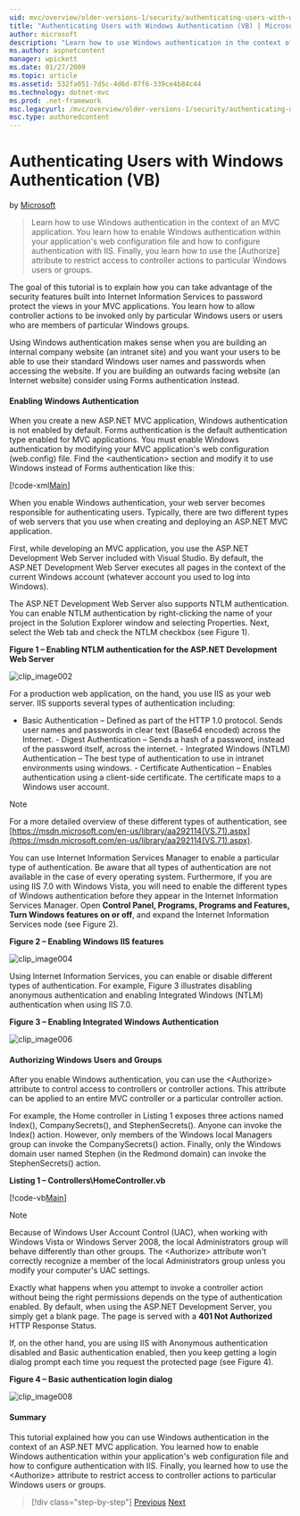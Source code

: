 ```yaml
---
uid: mvc/overview/older-versions-1/security/authenticating-users-with-windows-authentication-vb
title: "Authenticating Users with Windows Authentication (VB) | Microsoft Docs"
author: microsoft
description: "Learn how to use Windows authentication in the context of an MVC application. You learn how to enable Windows authentication within your application's web co..."
ms.author: aspnetcontent
manager: wpickett
ms.date: 01/27/2009
ms.topic: article
ms.assetid: 532fa051-7d5c-4d6d-87f6-339ce4b84c44
ms.technology: dotnet-mvc
ms.prod: .net-framework
msc.legacyurl: /mvc/overview/older-versions-1/security/authenticating-users-with-windows-authentication-vb
msc.type: authoredcontent
---
```

Authenticating Users with Windows Authentication (VB)
====================
by [Microsoft](https://github.com/microsoft)

> Learn how to use Windows authentication in the context of an MVC application. You learn how to enable Windows authentication within your application's web configuration file and how to configure authentication with IIS. Finally, you learn how to use the [Authorize] attribute to restrict access to controller actions to particular Windows users or groups.


The goal of this tutorial is to explain how you can take advantage of the security features built into Internet Information Services to password protect the views in your MVC applications. You learn how to allow controller actions to be invoked only by particular Windows users or users who are members of particular Windows groups.

Using Windows authentication makes sense when you are building an internal company website (an intranet site) and you want your users to be able to use their standard Windows user names and passwords when accessing the website. If you are building an outwards facing website (an Internet website) consider using Forms authentication instead.

#### Enabling Windows Authentication

When you create a new ASP.NET MVC application, Windows authentication is not enabled by default. Forms authentication is the default authentication type enabled for MVC applications. You must enable Windows authentication by modifying your MVC application's web configuration (web.config) file. Find the &lt;authentication&gt; section and modify it to use Windows instead of Forms authentication like this:

[!code-xml[Main](authenticating-users-with-windows-authentication-vb/samples/sample1.xml)]

When you enable Windows authentication, your web server becomes responsible for authenticating users. Typically, there are two different types of web servers that you use when creating and deploying an ASP.NET MVC application.

First, while developing an MVC application, you use the ASP.NET Development Web Server included with Visual Studio. By default, the ASP.NET Development Web Server executes all pages in the context of the current Windows account (whatever account you used to log into Windows).

The ASP.NET Development Web Server also supports NTLM authentication. You can enable NTLM authentication by right-clicking the name of your project in the Solution Explorer window and selecting Properties. Next, select the Web tab and check the NTLM checkbox (see Figure 1).

**Figure 1 – Enabling NTLM authentication for the ASP.NET Development Web Server**

![clip_image002](authenticating-users-with-windows-authentication-vb/_static/image1.jpg)

For a production web application, on the hand, you use IIS as your web server. IIS supports several types of authentication including:

- Basic Authentication – Defined as part of the HTTP 1.0 protocol. Sends user names and passwords in clear text (Base64 encoded) across the Internet. - Digest Authentication – Sends a hash of a password, instead of the password itself, across the internet. - Integrated Windows (NTLM) Authentication – The best type of authentication to use in intranet environments using windows. - Certificate Authentication – Enables authentication using a client-side certificate. The certificate maps to a Windows user account.

> [!NOTE] 
> 
> For a more detailed overview of these different types of authentication, see [https://msdn.microsoft.com/en-us/library/aa292114(VS.71).aspx](https://msdn.microsoft.com/en-us/library/aa292114(VS.71).aspx).


You can use Internet Information Services Manager to enable a particular type of authentication. Be aware that all types of authentication are not available in the case of every operating system. Furthermore, if you are using IIS 7.0 with Windows Vista, you will need to enable the different types of Windows authentication before they appear in the Internet Information Services Manager. Open **Control Panel, Programs, Programs and Features, Turn Windows features on or off**, and expand the Internet Information Services node (see Figure 2).

**Figure 2 – Enabling Windows IIS features**

![clip_image004](authenticating-users-with-windows-authentication-vb/_static/image2.jpg)

Using Internet Information Services, you can enable or disable different types of authentication. For example, Figure 3 illustrates disabling anonymous authentication and enabling Integrated Windows (NTLM) authentication when using IIS 7.0.

**Figure 3 – Enabling Integrated Windows Authentication**

![clip_image006](authenticating-users-with-windows-authentication-vb/_static/image3.jpg)

#### Authorizing Windows Users and Groups

After you enable Windows authentication, you can use the &lt;Authorize&gt; attribute to control access to controllers or controller actions. This attribute can be applied to an entire MVC controller or a particular controller action.

For example, the Home controller in Listing 1 exposes three actions named Index(), CompanySecrets(), and StephenSecrets(). Anyone can invoke the Index() action. However, only members of the Windows local Managers group can invoke the CompanySecrets() action. Finally, only the Windows domain user named Stephen (in the Redmond domain) can invoke the StephenSecrets() action.

**Listing 1 – Controllers\HomeController.vb**

[!code-vb[Main](authenticating-users-with-windows-authentication-vb/samples/sample2.vb)]

> [!NOTE]
> Because of Windows User Account Control (UAC), when working with Windows Vista or Windows Server 2008, the local Administrators group will behave differently than other groups. The &lt;Authorize&gt; attribute won't correctly recognize a member of the local Administrators group unless you modify your computer's UAC settings.


Exactly what happens when you attempt to invoke a controller action without being the right permissions depends on the type of authentication enabled. By default, when using the ASP.NET Development Server, you simply get a blank page. The page is served with a **401 Not Authorized** HTTP Response Status.

If, on the other hand, you are using IIS with Anonymous authentication disabled and Basic authentication enabled, then you keep getting a login dialog prompt each time you request the protected page (see Figure 4).

**Figure 4 – Basic authentication login dialog**

![clip_image008](authenticating-users-with-windows-authentication-vb/_static/image4.jpg)

#### Summary

This tutorial explained how you can use Windows authentication in the context of an ASP.NET MVC application. You learned how to enable Windows authentication within your application's web configuration file and how to configure authentication with IIS. Finally, you learned how to use the &lt;Authorize&gt; attribute to restrict access to controller actions to particular Windows users or groups.

>[!div class="step-by-step"]
[Previous](authenticating-users-with-forms-authentication-vb.md)
[Next](preventing-javascript-injection-attacks-vb.md)